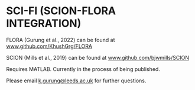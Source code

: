 # SCI-FI (SCION-FLORA INTEGRATION)
FLORA (Gurung et al., 2022) can be found at www.github.com/KhushGrg/FLORA

SCION (Mills et al., 2019) can be found at www.github.com/bjwmills/SCION

Requires MATLAB. Currently in the process of being published. 

Please email k.gurung@leeds.ac.uk for further questions. 

